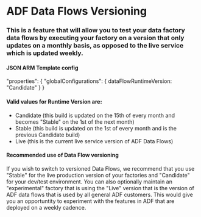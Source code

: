 # ADF Data Flows Versioning

### This is a feature that will allow you to test your data factory data flows by executing your factory on a version that only updates on a monthly basis, as opposed to the live service which is updated weekly.

#### JSON ARM Template config

"properties": {
"globalConfigurations": {
dataFlowRuntimeVersion: "Candidate"
}
}

#### Valid values for Runtime Version are:
* Candidate (this build is updated on the 15th of every month and becomes "Stable" on the 1st of the next month)
* Stable (this build is updated on the 1st of every month and is the previous Candidate build)
* Live (this is the current live service version of ADF Data Flows)

#### Recommended use of Data Flow versioning

If you wish to switch to versioned Data Flows, we recommend that you use "Stable" for the live production version of your factories and "Candidate" for your dev/test environment. You can also optionally maintain an "experimental" factory that is using the "Live" version that is the version of ADF data flows that is used by all general ADF customers. This would give you an opportuntity to experiment with the features in ADF that are deployed on a weekly cadence.

